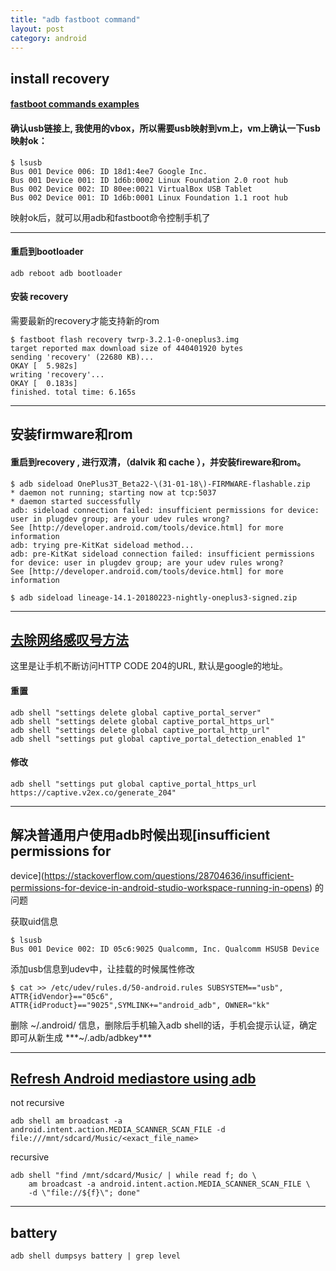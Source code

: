 ```yaml
---
title: "adb fastboot command"
layout: post
category: android
---
```


## install recovery

#### [fastboot commands examples](https://android.gadgethacks.com/how-to/complete-guide-flashing-factory-images-android-using-fastboot-0175277/)


#### 确认usb链接上, 我使用的vbox，所以需要usb映射到vm上，vm上确认一下usb映射ok：
 
```
$ lsusb
Bus 001 Device 006: ID 18d1:4ee7 Google Inc. 
Bus 001 Device 001: ID 1d6b:0002 Linux Foundation 2.0 root hub
Bus 002 Device 002: ID 80ee:0021 VirtualBox USB Tablet
Bus 002 Device 001: ID 1d6b:0001 Linux Foundation 1.1 root hub
```

映射ok后，就可以用adb和fastboot命令控制手机了

---

#### 重启到bootloader

```
adb reboot adb bootloader
```

#### 安装 recovery

需要最新的recovery才能支持新的rom

```
$ fastboot flash recovery twrp-3.2.1-0-oneplus3.img 
target reported max download size of 440401920 bytes
sending 'recovery' (22680 KB)...
OKAY [  5.982s]
writing 'recovery'...
OKAY [  0.183s]
finished. total time: 6.165s

```

---

## 安装firmware和rom



#### 重启到recovery , 进行双清，（dalvik 和 cache ），并安装fireware和rom。

```
$ adb sideload OnePlus3T_Beta22-\(31-01-18\)-FIRMWARE-flashable.zip 
* daemon not running; starting now at tcp:5037
* daemon started successfully
adb: sideload connection failed: insufficient permissions for device: user in plugdev group; are your udev rules wrong?
See [http://developer.android.com/tools/device.html] for more information
adb: trying pre-KitKat sideload method...
adb: pre-KitKat sideload connection failed: insufficient permissions for device: user in plugdev group; are your udev rules wrong?
See [http://developer.android.com/tools/device.html] for more information
```

```
$ adb sideload lineage-14.1-20180223-nightly-oneplus3-signed.zip
```

---

## [去除网络感叹号方法](https://mr21.cc/geek/remove-the-network-status-notification-in-android-5-6-7-711.html)

这里是让手机不断访问HTTP CODE 204的URL, 默认是google的地址。

#### 重置

```
adb shell "settings delete global captive_portal_server"
adb shell "settings delete global captive_portal_https_url"
adb shell "settings delete global captive_portal_http_url"
adb shell "settings put global captive_portal_detection_enabled 1"
```

#### 修改 

```
adb shell "settings put global captive_portal_https_url https://captive.v2ex.co/generate_204"

```

---

## 解决普通用户使用adb时候出现[insufficient permissions for
device](https://stackoverflow.com/questions/28704636/insufficient-permissions-for-device-in-android-studio-workspace-running-in-opens) 的问题


获取uid信息

```
$ lsusb
Bus 001 Device 002: ID 05c6:9025 Qualcomm, Inc. Qualcomm HSUSB Device
```

添加usb信息到udev中，让挂载的时候属性修改

```
$ cat >> /etc/udev/rules.d/50-android.rules SUBSYSTEM=="usb", ATTR{idVendor}=="05c6", ATTR{idProduct}=="9025",SYMLINK+="android_adb", OWNER="kk"
```

删除 ~/.android/ 信息，删除后手机输入adb
shell的话，手机会提示认证，确定即可从新生成 ***~/.adb/adbkey***

---

## [Refresh Android mediastore using adb](https://stackoverflow.com/questions/17928576/refresh-android-mediastore-using-adb)


not recursive

```
adb shell am broadcast -a android.intent.action.MEDIA_SCANNER_SCAN_FILE -d file:///mnt/sdcard/Music/<exact_file_name>
```

recursive

```
adb shell "find /mnt/sdcard/Music/ | while read f; do \
    am broadcast -a android.intent.action.MEDIA_SCANNER_SCAN_FILE \
    -d \"file://${f}\"; done"
```

---

## battery

```
adb shell dumpsys battery | grep level
```
